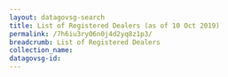 ```yaml
---
layout: datagovsg-search
title: List of Registered Dealers (as of 10 Oct 2019)
permalink: /7h6iu3ry06n0j4d2yq8z1p3/
breadcrumb: List of Registered Dealers
collection_name: 
datagovsg-id:
---
```

